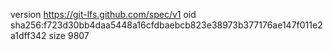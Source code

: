 version https://git-lfs.github.com/spec/v1
oid sha256:f723d30bb4daa5448a16cfdbaebcb823e38973b377176ae147f011e2a1dff342
size 9807
